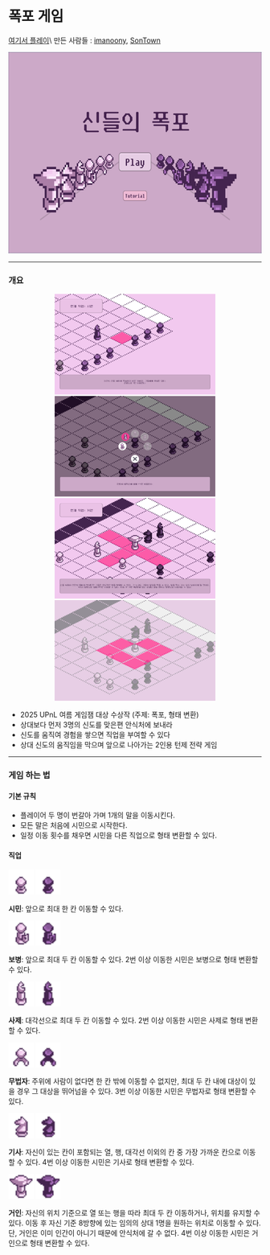 # 폭포 게임
[여기서 플레이](https://anoony22.itch.io/waterfall)\\
만든 사람들 : [imanoony](https://github.com/imanoony), [SonTown](https://github.com/SonTown)

<p align="center">
    <img src="./images/screenshot1.png" height=400/>
</p>

---

### 개요

<p align="center">
    <img src="./images/screenshot3.png" height=200/>
    <img src="./images/screenshot2.png" height=200/>
    <img src="./images/screenshot4.png" height=200/>
    <img src="./images/screenshot5.png" height=200/>
</p>

- 2025 UPnL 여름 게임잼 대상 수상작 (주제: 폭포, 형태 변환)
- 상대보다 먼저 3명의 신도를 맞은편 안식처에 보내라
- 신도를 움직여 경험을 쌓으면 직업을 부여할 수 있다
- 상대 신도의 움직임을 막으며 앞으로 나아가는 2인용 턴제 전략 게임

---

### 게임 하는 법

#### 기본 규칙

- 플레이어 두 명이 번갈아 가며 1개의 말을 이동시킨다.
- 모든 말은 처음에 시민으로 시작한다. 
- 일정 이동 횟수를 채우면 시민을 다른 직업으로 형태 변환할 수 있다.

#### 직업

<p align="left">
    <img src="./images/P1.png" height=50/> 
    <img src="./images/P2.png" height=50/>
</p>

**시민**: 앞으로 최대 한 칸 이동할 수 있다.

<p align="left">
    <img src="./images/A1.png" height=50/> 
    <img src="./images/A2.png" height=50/>
</p>

**보병**: 앞으로 최대 두 칸 이동할 수 있다. 2번 이상 이동한 시민은 보병으로 형태 변환할 수 있다.

<p align="left">
    <img src="./images/B1.png" height=50/> 
    <img src="./images/B2.png" height=50/>
</p>

**사제**: 대각선으로 최대 두 칸 이동할 수 있다. 2번 이상 이동한 시민은 사제로 형태 변환할 수 있다.

<p align="left">
    <img src="./images/J1.png" height=50/> 
    <img src="./images/J2.png" height=50/>
</p>

**무법자**: 주위에 사람이 없다면 한 칸 밖에 이동할 수 없지만, 최대 두 칸 내에 대상이 있을 경우 그 대상을 뛰어넘을 수 있다. 3번 이상 이동한 시민은 무법자로 형태 변환할 수 있다.

<p align="left">
    <img src="./images/K1.png" height=50/> 
    <img src="./images/K2.png" height=50/>
</p>

**기사**: 자신이 있는 칸이 포함되는 열, 행, 대각선 이외의 칸 중 가장 가까운 칸으로 이동할 수 있다. 4번 이상 이동한 시민은 기사로 형태 변환할 수 있다.

<p align="left">
    <img src="./images/G1.png" height=50/> 
    <img src="./images/G2.png" height=50/>
</p>

**거인**: 자신의 위치 기준으로 열 또는 행을 따라 최대 두 칸 이동하거나, 위치를 유지할 수 있다. 이동 후 자신 기준 8방향에 있는 임의의 상대 1명을 원하는 위치로 이동할 수 있다. 단, 거인은 이미 인간이 아니기 때문에 안식처에 갈 수 없다. 4번 이상 이동한 시민은 거인으로 형태 변환할 수 있다.